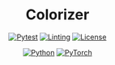 <div align="center">

<h1>Colorizer</h1>

[![Pytest](https://github.com/a5chin/awesome-board/actions/workflows/pytest.yml/badge.svg)](https://github.com/a5chin/Colorizer/actions/workflows/pytest.yml)
[![Linting](https://github.com/a5chin/Colorizer/actions/workflows/linting.yml/badge.svg)](https://github.com/a5chin/Colorizer/actions/workflows/linting.yml)
[![License](https://img.shields.io/pypi/l/ansicolortags.svg)](https://img.shields.io/pypi/l/ansicolortags.svg)

[![Python](https://img.shields.io/badge/python-3670A0?style=for-the-badge&logo=python&logoColor=ffdd54)](https://www.python.org/)
[![PyTorch](https://img.shields.io/badge/PyTorch-%23EE4C2C.svg?style=for-the-badge&logo=PyTorch&logoColor=white)](https://pytorch.org/)

</div>
